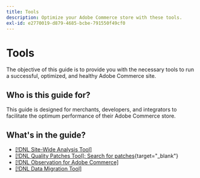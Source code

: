 ```yaml
---
title: Tools
description: Optimize your Adobe Commerce store with these tools.
exl-id: e2770019-d879-4685-bcbe-791550f49cf0
---
```

# Tools

The objective of this guide is to provide you with the necessary tools to run a successful, optimized, and healthy Adobe Commerce site. 

## Who is this guide for?

This guide is designed for merchants, developers, and integrators to facilitate the optimum performance of their Adobe Commerce store.

## What's in the guide?

*  [[!DNL Site-Wide Analysis Tool]](../tools/site-wide-analysis-tool/intro.md)
*  [[!DNL Quality Patches Tool]: Search for patches](https://experienceleague.adobe.com/tools/commerce-quality-patches/index.html){target="_blank"}
*  [[!DNL Observation for Adobe Commerce]](../tools/observation-for-adobe-commerce/intro.md)
*  [[!DNL Data Migration Tool]](data-migration-tool/how-migration-works.md)
